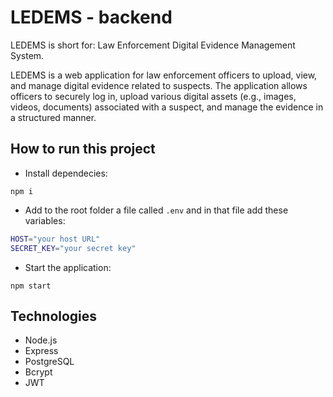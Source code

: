 # LEDEMS - backend
<p>LEDEMS is short for: Law Enforcement Digital Evidence Management System.</p>
LEDEMS is a web application for law enforcement officers to upload, view, and manage digital evidence related to suspects. The application allows officers to securely log in, upload various digital assets (e.g., images, videos, documents) associated with a suspect, and manage the evidence in a structured manner.

## How to run this project

- Install dependecies:
<pre><code>npm i</code></pre>

- Add to the root folder a file called ```.env``` and in that file add these variables: 
 ```bash
 HOST="your host URL"
SECRET_KEY="your secret key"
  ```

- Start the application:
<pre><code>npm start</code></pre>

## Technologies
- Node.js
- Express
- PostgreSQL
- Bcrypt
- JWT
